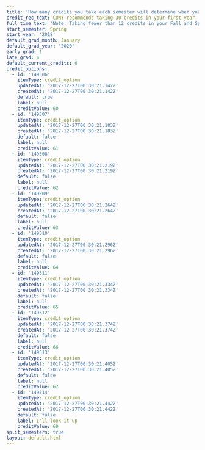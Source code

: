 ```yaml
---
title: 'How many credits you take each semester will determine when you graduate. '
credit_rec_text: CUNY recommends taking 30 credits in your first year.
full_time_text: 'Note: Taking fewer than 12 credits in your Fall and Spring semesters may affect your financial aid eligibility.'
start_semester: Spring
start_year: '2018'
default_grad_month: January
default_grad_year: '2020'
early_grad: 1
late_grad: 4
default_current_credits: 0
credit_options:
  - id: '149506'
    itemType: credit_option
    updatedAt: '2017-12-27T00:30:21.142Z'
    createdAt: '2017-12-27T00:30:21.142Z'
    default: true
    label: null
    creditValue: 60
  - id: '149507'
    itemType: credit_option
    updatedAt: '2017-12-27T00:30:21.183Z'
    createdAt: '2017-12-27T00:30:21.183Z'
    default: false
    label: null
    creditValue: 61
  - id: '149508'
    itemType: credit_option
    updatedAt: '2017-12-27T00:30:21.219Z'
    createdAt: '2017-12-27T00:30:21.219Z'
    default: false
    label: null
    creditValue: 62
  - id: '149509'
    itemType: credit_option
    updatedAt: '2017-12-27T00:30:21.264Z'
    createdAt: '2017-12-27T00:30:21.264Z'
    default: false
    label: null
    creditValue: 63
  - id: '149510'
    itemType: credit_option
    updatedAt: '2017-12-27T00:30:21.296Z'
    createdAt: '2017-12-27T00:30:21.296Z'
    default: false
    label: null
    creditValue: 64
  - id: '149511'
    itemType: credit_option
    updatedAt: '2017-12-27T00:30:21.334Z'
    createdAt: '2017-12-27T00:30:21.334Z'
    default: false
    label: null
    creditValue: 65
  - id: '149512'
    itemType: credit_option
    updatedAt: '2017-12-27T00:30:21.374Z'
    createdAt: '2017-12-27T00:30:21.374Z'
    default: false
    label: null
    creditValue: 66
  - id: '149513'
    itemType: credit_option
    updatedAt: '2017-12-27T00:30:21.405Z'
    createdAt: '2017-12-27T00:30:21.405Z'
    default: false
    label: null
    creditValue: 67
  - id: '149514'
    itemType: credit_option
    updatedAt: '2017-12-27T00:30:21.442Z'
    createdAt: '2017-12-27T00:30:21.442Z'
    default: false
    label: I'll look it up
    creditValue: 60
split_semesters: true
layout: default.html
---
```


